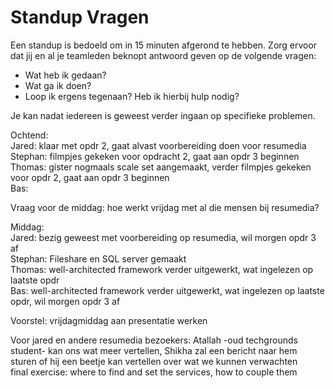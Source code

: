# Standup Vragen

Een standup is bedoeld om in 15 minuten afgerond te hebben. Zorg ervoor dat jij en al je teamleden beknopt antwoord geven op de volgende vragen:

- Wat heb ik gedaan?
- Wat ga ik doen?
- Loop ik ergens tegenaan? Heb ik hierbij hulp nodig?

Je kan nadat iedereen is geweest verder ingaan op specifieke problemen.

Ochtend:  
Jared: klaar met opdr 2, gaat alvast voorbereiding doen voor resumedia  
Stephan: filmpjes gekeken voor opdracht 2, gaat aan opdr 3 beginnen  
Thomas: gister nogmaals scale set aangemaakt, verder filmpjes gekeken voor opdr 2, gaat aan opdr 3 beginnen  
Bas:  

Vraag voor de middag: hoe werkt vrijdag met al die mensen bij resumedia?

Middag:  
Jared: bezig geweest met voorbereiding op resumedia, wil morgen opdr 3 af   
Stephan: Fileshare en SQL server gemaakt    
Thomas: well-architected framework verder uitgewerkt, wat ingelezen op laatste opdr  
Bas: well-architected framework verder uitgewerkt, wat ingelezen op laatste opdr, wil morgen opdr 3 af  

Voorstel: vrijdagmiddag aan presentatie werken  

Voor jared en andere resumedia bezoekers: Atallah -oud techgrounds student- kan ons wat meer vertellen, Shikha zal een bericht naar hem sturen of hij een beetje kan vertellen over wat we kunnen verwachten  
final exercise: where to find and set the services, how to couple them